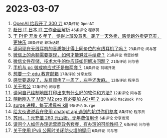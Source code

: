 # 2023-03-07

1. [OpenAI 给我开了 300 刀](https://www.v2ex.com/t/921774) `62条评论` `OpenAI`
1. [赴日 IT 日本 IT 工作全面解析](https://www.v2ex.com/t/921777) `46条评论` `程序员`
1. [干 PHP 开发 6 年了，觉得上班没意思，跑了一天外卖，感觉跑外卖更充实，更快乐](https://www.v2ex.com/t/921791) `30条评论` `职场话题`
1. [请问现在无线耳机的音质能比得上同价位的有线耳机了吗？](https://www.v2ex.com/t/921783) `23条评论` `问与答`
1. [微信上的余额需要提现，如何才能避过手续费？](https://www.v2ex.com/t/921804) `21条评论` `奇思妙想`
1. [微信文件存储，技术大牛的你应该如何解决问题？](https://www.v2ex.com/t/921772) `21条评论` `问与答`
1. [手机与 pc 做成响应式还是做两套？](https://www.v2ex.com/t/921787) `18条评论` `前端开发`
1. [想要一个 edu 教育邮箱](https://www.v2ex.com/t/921786) `17条评论` `分享发现`
1. [感觉要退役了，左肩颈疼了一周了，左手还发麻。](https://www.v2ex.com/t/921814) `12条评论` `程序员`
1. [关于考公](https://www.v2ex.com/t/921805) `12条评论` `问与答`
1. [请问自己绘制地图打印出来有什么好的软件和方法?](https://www.v2ex.com/t/921773) `12条评论` `问与答`
1. [萌新刚入了 MBP M2 pro 有必要加 AC+咩？](https://www.v2ex.com/t/921797) `10条评论` `MacBook Pro`
1. [surge 进程，每天凌晨被 kill](https://www.v2ex.com/t/921778) `9条评论` `Surge`
1. [给大伙说说我在使用 chatgpt api 遇到的坑供你们参考](https://www.v2ex.com/t/921809) `8条评论` `程序员`
1. [苏州， 1 元充值 260 元山姆，无年费信用卡](https://www.v2ex.com/t/921800) `6条评论` `分享发现`
1. [请问个人如何办理运营商政务套餐，有办理的可能性吗？](https://www.v2ex.com/t/921799) `6条评论` `问与答`
1. [关于使用 IPv6 公网时关闭防火墙的疑问](https://www.v2ex.com/t/921776) `6条评论` `问与答`
